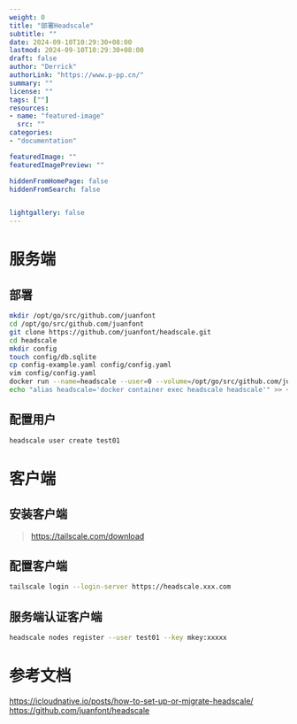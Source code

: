 ```yaml
---
weight: 0
title: "部署Headscale"
subtitle: ""
date: 2024-09-10T10:29:30+08:00
lastmod: 2024-09-10T10:29:30+08:00
draft: false
author: "Derrick"
authorLink: "https://www.p-pp.cn/"
summary: ""
license: ""
tags: [""]
resources:
- name: "featured-image"
  src: ""
categories: 
- "documentation"

featuredImage: ""
featuredImagePreview: ""

hiddenFromHomePage: false
hiddenFromSearch: false


lightgallery: false
---
```

# 服务端
## 部署

```bash
mkdir /opt/go/src/github.com/juanfont
cd /opt/go/src/github.com/juanfont
git clone https://github.com/juanfont/headscale.git
cd headscale
mkdir config
touch config/db.sqlite
cp config-example.yaml config/config.yaml
vim config/config.yaml 
docker run --name=headscale --user=0 --volume=/opt/go/src/github.com/juanfont/headscale/config:/etc/headscale/ --workdir=/ -p 8080:8080 -p 9090:9090 --restart=always --runtime=runc --detach=true headscale/headscale:v0.23.0-beta.4 serve
echo "alias headscale='docker container exec headscale headscale'" >> ~/.bashrc && . ~/.bashrc
```

## 配置用户

```bash
headscale user create test01
```
# 客户端

## 安装客户端

> https://tailscale.com/download

## 配置客户端

```bash
tailscale login --login-server https://headscale.xxx.com
```

## 服务端认证客户端
```bash
headscale nodes register --user test01 --key mkey:xxxxx
```

# 参考文档
https://icloudnative.io/posts/how-to-set-up-or-migrate-headscale/
https://github.com/juanfont/headscale

